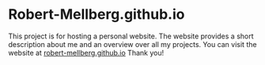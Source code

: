 # Robert-Mellberg.github.io
This project is for hosting a personal website. The website provides a short description about me and an overview over all my projects.
You can visit the website at [robert-mellberg.github.io](https://robert-mellberg.github.io/) 
Thank you!
